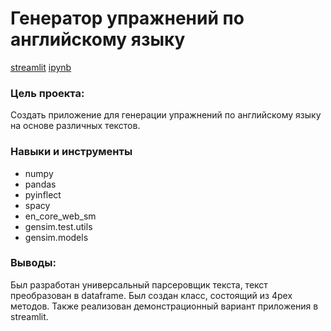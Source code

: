 # Генератор упражнений по английскому языку


[streamlit](https://appapppy-4szqiygthaif9uksi5q8w2.streamlit.app/) [ipynb](https://github.com/DariaLavrenuik/Portfolio/blob/main/english_exercise_generator/notebook_exercise.ipynb)

### Цель проекта:

Создать приложение для генерации упражнений по английскому языку на основе различных текстов.

### Навыки и инструменты

- numpy
- pandas
- pyinflect
- spacy
- en_core_web_sm
- gensim.test.utils
- gensim.models

### Выводы:

Был разработан универсальный парсеровщик текста, текст преобразован в dataframe. Был создан класс, состоящий из 4рех методов. Также реализован демонстрационный вариант приложения в streamlit.
